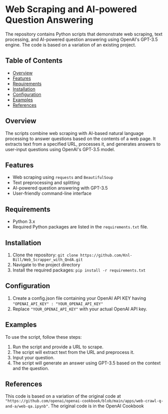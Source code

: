 # Web Scraping and AI-powered Question Answering

The repository contains Python scripts that demonstrate web scraping, text processing, and AI-powered question answering using OpenAI's GPT-3.5 engine. The code is based on a variation of an existing project.

## Table of Contents

- [Overview](#overview)
- [Features](#features)
- [Requirements](#requirements)
- [Installation](#installation)
- [Configuration](#configuration)
- [Examples](#examples)
- [References](#references)

## Overview

The scripts combine web scraping with AI-based natural language processing to answer questions based on the contents of a web page. It extracts text from a specified URL, processes it, and generates answers to user-input questions using OpenAI's GPT-3.5 model.

## Features

- Web scraping using `requests` and `BeautifulSoup`
- Text preprocessing and splitting
- AI-powered question answering with GPT-3.5
- User-friendly command-line interface

## Requirements

- Python 3.x
- Required Python packages are listed in the `requirements.txt` file.

## Installation

1. Clone the repository: `git clone https://github.com/Knl-Bill/Web_Scrapper_with_QndA.git`
2. Navigate to the project directory
3. Install the required packages: `pip install -r requirements.txt`

## Configuration

1. Create a config.json file containing your OpenAI API KEY having `"OPENAI_API_KEY" : "YOUR_OPENAI_API_KEY"`
2. Replace `"YOUR_OPENAI_API_KEY"` with your actual OpenAI API key.

## Examples

To use the script, follow these steps:

1. Run the script and provide a URL to scrape.
2. The script will extract text from the URL and preprocess it.
3. Input your question.
4. The script will generate an answer using GPT-3.5 based on the context and the question.

## References

This code is based on a variation of the original code at `"https://github.com/openai/openai-cookbook/blob/main/apps/web-crawl-q-and-a/web-qa.ipynb"`. The original code is in the OpenAI Cookbook 
